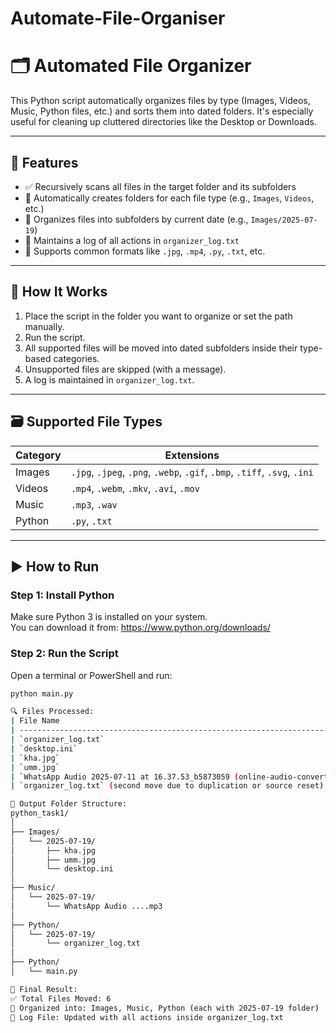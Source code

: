 # Automate-File-Organiser
# 🗂️ Automated File Organizer

This Python script automatically organizes files by type (Images, Videos, Music, Python files, etc.) and sorts them into dated folders. It's especially useful for cleaning up cluttered directories like the Desktop or Downloads.

---

## 📌 Features

- ✅ Recursively scans all files in the target folder and its subfolders
- 📂 Automatically creates folders for each file type (e.g., `Images`, `Videos`, etc.)
- 📅 Organizes files into subfolders by current date (e.g., `Images/2025-07-19`)
- 📝 Maintains a log of all actions in `organizer_log.txt`
- 🔄 Supports common formats like `.jpg`, `.mp4`, `.py`, `.txt`, etc.

---

## 🔧 How It Works

1. Place the script in the folder you want to organize or set the path manually.
2. Run the script.
3. All supported files will be moved into dated subfolders inside their type-based categories.
4. Unsupported files are skipped (with a message).
5. A log is maintained in `organizer_log.txt`.

---

## 🗃️ Supported File Types

| Category | Extensions |
|----------|------------|
| Images   | `.jpg`, `.jpeg`, `.png`, `.webp`, `.gif`, `.bmp`, `.tiff`, `.svg`, `.ini` |
| Videos   | `.mp4`, `.webm`, `.mkv`, `.avi`, `.mov` |
| Music    | `.mp3`, `.wav` |
| Python   | `.py`, `.txt` |

---

## ▶️ How to Run

### Step 1: Install Python
Make sure Python 3 is installed on your system.  
You can download it from: https://www.python.org/downloads/

### Step 2: Run the Script

Open a terminal or PowerShell and run:

```bash
python main.py

🔍 Files Processed:
| File Name                                                                         | Type   | Destination Folder  |
| --------------------------------------------------------------------------------- | ------ | ------------------- |
| `organizer_log.txt`                                                               | Python | `Python\2025-07-19` |
| `desktop.ini`                                                                     | Image  | `Images\2025-07-19` |
| `kha.jpg`                                                                         | Image  | `Images\2025-07-19` |
| `umm.jpg`                                                                         | Image  | `Images\2025-07-19` |
| `WhatsApp Audio 2025-07-11 at 16.37.53_b5873059 (online-audio-converter.com).mp3` | Music  | `Music\2025-07-19`  |
| `organizer_log.txt` (second move due to duplication or source reset)              | Python | `Python\2025-07-19` |

📁 Output Folder Structure:
python_task1/
│
├── Images/
│   └── 2025-07-19/
│       ├── kha.jpg
│       ├── umm.jpg
│       └── desktop.ini
│
├── Music/
│   └── 2025-07-19/
│       └── WhatsApp Audio ....mp3
│
├── Python/
│   └── 2025-07-19/
│       └── organizer_log.txt
│
├── Python/
│   └── main.py

📝 Final Result:
✅ Total Files Moved: 6
📂 Organized into: Images, Music, Python (each with 2025-07-19 folder)
🧠 Log File: Updated with all actions inside organizer_log.txt

